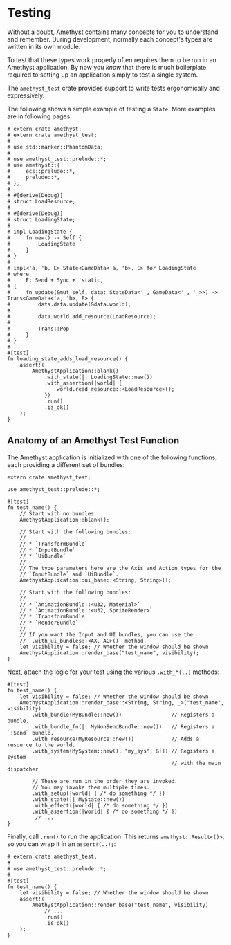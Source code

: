 # Testing

Without a doubt, Amethyst contains many concepts for you to understand and remember. During development, normally each concept's types are written in its own module.

To test that these types work properly often requires them to be run in an Amethyst application. By now you *know* that there is much boilerplate required to setting up an application simply to test a single system.

The `amethyst_test` crate provides support to write tests ergonomically and expressively.

The following shows a simple example of testing a `State`. More examples are in following pages.

```rust,edition2018,no_run,noplaypen
# extern crate amethyst;
# extern crate amethyst_test;
#
# use std::marker::PhantomData;
#
# use amethyst_test::prelude::*;
# use amethyst::{
#     ecs::prelude::*,
#     prelude::*,
# };
#
# #[derive(Debug)]
# struct LoadResource;
#
# #[derive(Debug)]
# struct LoadingState;
#
# impl LoadingState {
#     fn new() -> Self {
#         LoadingState
#     }
# }
#
# impl<'a, 'b, E> State<GameData<'a, 'b>, E> for LoadingState
# where
#     E: Send + Sync + 'static,
# {
#     fn update(&mut self, data: StateData<'_, GameData<'_, '_>>) -> Trans<GameData<'a, 'b>, E> {
#         data.data.update(&data.world);
#
#         data.world.add_resource(LoadResource);
#
#         Trans::Pop
#     }
# }
#
#[test]
fn loading_state_adds_load_resource() {
    assert!(
        AmethystApplication::blank()
            .with_state(|| LoadingState::new())
            .with_assertion(|world| {
                world.read_resource::<LoadResource>();
            })
            .run()
            .is_ok()
    );
}
```

## Anatomy of an Amethyst Test Function

The Amethyst application is initialized with one of the following functions, each providing a different set of bundles:

```rust,edition2018,no_run,noplaypen
extern crate amethyst_test;

use amethyst_test::prelude::*;

#[test]
fn test_name() {
    // Start with no bundles
    AmethystApplication::blank();

    // Start with the following bundles:
    //
    // * `TransformBundle`
    // * `InputBundle`
    // * `UiBundle`
    //
    // The type parameters here are the Axis and Action types for the
    // `InputBundle` and `UiBundle`.
    AmethystApplication::ui_base::<String, String>();

    // Start with the following bundles:
    //
    // * `AnimationBundle::<u32, Material>`
    // * `AnimationBundle::<u32, SpriteRender>`
    // * `TransformBundle`
    // * `RenderBundle`
    //
    // If you want the Input and UI bundles, you can use the
    // `.with_ui_bundles::<AX, AC>()` method.
    let visibility = false; // Whether the window should be shown
    AmethystApplication::render_base("test_name", visibility);
}
```

Next, attach the logic for your test using the various `.with_*(..)` methods:

```rust,ignore
#[test]
fn test_name() {
    let visibility = false; // Whether the window should be shown
    AmethystApplication::render_base::<String, String, _>("test_name", visibility)
        .with_bundle(MyBundle::new())                // Registers a bundle.
        .with_bundle_fn(|| MyNonSendBundle::new())   // Registers a `!Send` bundle.
        .with_resource(MyResource::new())            // Adds a resource to the world.
        .with_system(MySystem::new(), "my_sys", &[]) // Registers a system
                                                     // with the main dispatcher

        // These are run in the order they are invoked.
        // You may invoke them multiple times.
        .with_setup(|world| { /* do something */ })
        .with_state(|| MyState::new())
        .with_effect(|world| { /* do something */ })
        .with_assertion(|world| { /* do something */ })
         // ...
}
```

Finally, call `.run()` to run the application. This returns `amethyst::Result<()>`, so you can
wrap it in an `assert!(..);`:

```rust,edition2018,no_run,noplaypen
# extern crate amethyst_test;
#
# use amethyst_test::prelude::*;
#
#[test]
fn test_name() {
    let visibility = false; // Whether the window should be shown
    assert!(
        AmethystApplication::render_base("test_name", visibility)
            // ...
            .run()
            .is_ok()
    );
}
```
